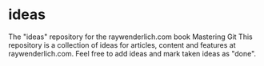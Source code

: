 # ideas
The "ideas" repository for the raywenderlich.com book Mastering Git
This repository is a collection of ideas for articles, content
and features at raywenderlich.com.
Feel free to add ideas and mark taken ideas as "done".
